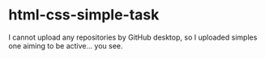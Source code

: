 # html-css-simple-task
I cannot upload any repositories by GitHub desktop, so I uploaded simples one aiming to be active... you see. 

